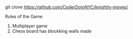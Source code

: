 git clone https://github.com/CoderDojoNYC/knightly-moves/

Rules of the Game

1) Multiplayer game
2) Chess board has blockking walls made